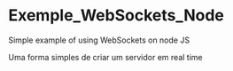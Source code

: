# Exemple_WebSockets_Node
Simple example of using WebSockets on node JS

Uma forma simples de criar um servidor em real time 
